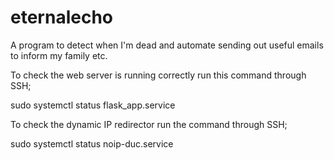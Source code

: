 # eternalecho
A program to detect when I'm dead and automate sending out useful emails to inform my family etc.

To check the web server is running correctly run this command through SSH;

sudo systemctl status flask_app.service

To check the dynamic IP redirector run the command through SSH;

sudo systemctl status noip-duc.service
